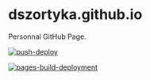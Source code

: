 # dszortyka.github.io

Personnal GitHub Page.


[![push-deploy](https://github.com/dszortyka/dszortyka.github.io/actions/workflows/push-deploy.yml/badge.svg?branch=main)](https://github.com/dszortyka/dszortyka.github.io/actions/workflows/push-deploy.yml)

[![pages-build-deployment](https://github.com/dszortyka/dszortyka.github.io/actions/workflows/pages/pages-build-deployment/badge.svg?branch=gh-pages)](https://github.com/dszortyka/dszortyka.github.io/actions/workflows/pages/pages-build-deployment)